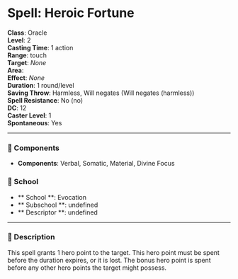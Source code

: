 
# Spell: Heroic Fortune
**Class**: Oracle  
**Level**: 2  
**Casting Time**: 1 action  
**Range**: touch  
**Target**: _None_  
**Area**:   
**Effect**: _None_  
**Duration**: 1 round/level  
**Saving Throw**: Harmless, Will negates (Will negates (harmless))  
**Spell Resistance**: No (no)  
**DC**: 12  
**Caster Level**: 1  
**Spontaneous**: Yes

---

### 🔮 Components
- **Components**: Verbal, Somatic, Material, Divine Focus

### 🏫 School
- ** School **: Evocation
- ** Subschool **: undefined
- ** Descriptor **: undefined
---

### 📜 Description
This spell grants 1 hero point to the target. This hero point must be spent before the duration expires, or it is lost. The bonus hero point is spent before any other hero points the target might possess.
